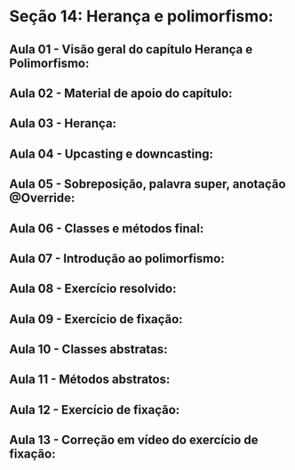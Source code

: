 # Seção 14: Herança e polimorfismo:

## Aula 01 - Visão geral do capítulo Herança e Polimorfismo:

## Aula 02 - Material de apoio do capítulo:

## Aula 03 - Herança:

## Aula 04 - Upcasting e downcasting:

## Aula 05 - Sobreposição, palavra super, anotação @Override:

## Aula 06 - Classes e métodos final:

## Aula 07 - Introdução ao polimorfismo:

## Aula 08 - Exercício resolvido:

## Aula 09 - Exercício de fixação:

## Aula 10 - Classes abstratas:

## Aula 11 - Métodos abstratos:

## Aula 12 - Exercício de fixação:

## Aula 13 - Correção em vídeo do exercício de fixação:
